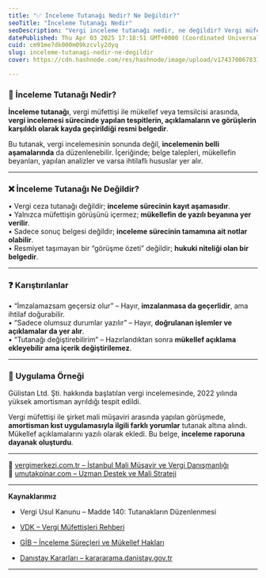 ```yaml
---
title: "✅ İnceleme Tutanağı Nedir? Ne Değildir?"
seoTitle: "İnceleme Tutanağı Nedir"
seoDescription: "Vergi inceleme tutanağı nedir, ne değildir? Vergi müfettişi ve mükellef arasındaki belgenin işlevi ve yanlış bilinenler hakkında rehber"
datePublished: Thu Apr 03 2025 17:18:51 GMT+0000 (Coordinated Universal Time)
cuid: cm91me7dk000m09kzcvly2dyq
slug: inceleme-tutanagi-nedir-ne-degildir
cover: https://cdn.hashnode.com/res/hashnode/image/upload/v1743700678317/024adba3-8479-4ff0-aafb-0d378dae982c.webp

---
```


### 🔹 İnceleme Tutanağı Nedir?

**İnceleme tutanağı**, vergi müfettişi ile mükellef veya temsilcisi arasında, **vergi incelemesi sürecinde yapılan tespitlerin, açıklamaların ve görüşlerin karşılıklı olarak kayda geçirildiği resmi belgedir**.

Bu tutanak, vergi incelemesinin sonunda değil, **incelemenin belli aşamalarında** da düzenlenebilir. İçeriğinde; belge talepleri, mükellefin beyanları, yapılan analizler ve varsa ihtilaflı hususlar yer alır.

---

### ❌ İnceleme Tutanağı Ne Değildir?

• Vergi ceza tutanağı değildir; **inceleme sürecinin kayıt aşamasıdır**.  
• Yalnızca müfettişin görüşünü içermez; **mükellefin de yazılı beyanına yer verilir**.  
• Sadece sonuç belgesi değildir; **inceleme sürecinin tamamına ait notlar olabilir**.  
• Resmiyet taşımayan bir “görüşme özeti” değildir; **hukuki niteliği olan bir belgedir**.

---

### ❓ Karıştırılanlar

• “İmzalamazsam geçersiz olur” – Hayır, **imzalanmasa da geçerlidir**, ama ihtilaf doğurabilir.  
• “Sadece olumsuz durumlar yazılır” – Hayır, **doğrulanan işlemler ve açıklamalar da yer alır**.  
• “Tutanağı değiştirebilirim” – Hazırlandıktan sonra **mükellef açıklama ekleyebilir ama içerik değiştirilemez**.

---

### 🧠 Uygulama Örneği

Gülistan Ltd. Şti. hakkında başlatılan vergi incelemesinde, 2022 yılında yüksek amortisman ayrıldığı tespit edildi.

Vergi müfettişi ile şirket mali müşaviri arasında yapılan görüşmede, **amortisman kıst uygulamasıyla ilgili farklı yorumlar** tutanak altına alındı. Mükellef açıklamalarını yazılı olarak ekledi. Bu belge, **inceleme raporuna dayanak oluşturdu**.

---

📎 [vergimerkezi.com.tr – İstanbul Mali Müşavir ve Vergi Danışmanlığı](https://vergimerkezi.com.tr)  
📎 [umutakpinar.com – Uzman Destek ve Mali Strateji](https://umutakpinar.com)

---

**Kaynaklarımız**

* Vergi Usul Kanunu – Madde 140: Tutanakların Düzenlenmesi
    
* [VDK – Vergi Müfettişleri Rehberi](https://www.vdk.gov.tr/)
    
* [GİB – İnceleme Süreçleri ve Mükellef Hakları](https://www.gib.gov.tr/)
    
* [Danıştay Kararları – karararama.danistay.gov.tr](https://karararama.danistay.gov.tr/)
    

---